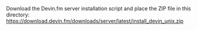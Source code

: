 Download the Devin.fm server installation script and place the ZIP file in this directory:
https://download.devin.fm/downloads/server/latest/install_devin_unix.zip